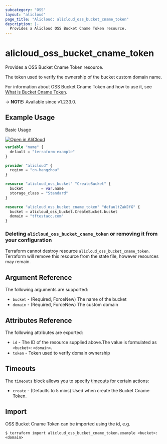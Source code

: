 ```yaml
---
subcategory: "OSS"
layout: "alicloud"
page_title: "Alicloud: alicloud_oss_bucket_cname_token"
description: |-
  Provides a Alicloud OSS Bucket Cname Token resource.
---
```


# alicloud_oss_bucket_cname_token

Provides a OSS Bucket Cname Token resource.

The token used to verify the ownership of the bucket custom domain name.

For information about OSS Bucket Cname Token and how to use it, see [What is Bucket Cname Token](https://www.alibabacloud.com/help/en/).

-> **NOTE:** Available since v1.233.0.

## Example Usage

Basic Usage

<div style="display: block;margin-bottom: 40px;"><div class="oics-button" style="float: right;position: absolute;margin-bottom: 10px;">
  <a href="https://api.aliyun.com/api-tools/terraform?resource=alicloud_oss_bucket_cname_token&exampleId=1e4e64f5-e7ff-bc8d-f299-91a45975d9aac19c9f09&activeTab=example&spm=docs.r.oss_bucket_cname_token.0.1e4e64f5e7&intl_lang=EN_US" target="_blank">
    <img alt="Open in AliCloud" src="https://img.alicdn.com/imgextra/i1/O1CN01hjjqXv1uYUlY56FyX_!!6000000006049-55-tps-254-36.svg" style="max-height: 44px; max-width: 100%;">
  </a>
</div></div>

```terraform
variable "name" {
  default = "terraform-example"
}

provider "alicloud" {
  region = "cn-hangzhou"
}

resource "alicloud_oss_bucket" "CreateBucket" {
  bucket        = var.name
  storage_class = "Standard"
}

resource "alicloud_oss_bucket_cname_token" "defaultZaWJfG" {
  bucket = alicloud_oss_bucket.CreateBucket.bucket
  domain = "tftestacc.com"
}
```

### Deleting `alicloud_oss_bucket_cname_token` or removing it from your configuration

Terraform cannot destroy resource `alicloud_oss_bucket_cname_token`. Terraform will remove this resource from the state file, however resources may remain.

## Argument Reference

The following arguments are supported:
* `bucket` - (Required, ForceNew) The name of the bucket
* `domain` - (Required, ForceNew) The custom domain

## Attributes Reference

The following attributes are exported:
* `id` - The ID of the resource supplied above.The value is formulated as `<bucket>:<domain>`.
* `token` - Token used to verify domain ownership

## Timeouts

The `timeouts` block allows you to specify [timeouts](https://www.terraform.io/docs/configuration-0-11/resources.html#timeouts) for certain actions:
* `create` - (Defaults to 5 mins) Used when create the Bucket Cname Token.

## Import

OSS Bucket Cname Token can be imported using the id, e.g.

```shell
$ terraform import alicloud_oss_bucket_cname_token.example <bucket>:<domain>
```
